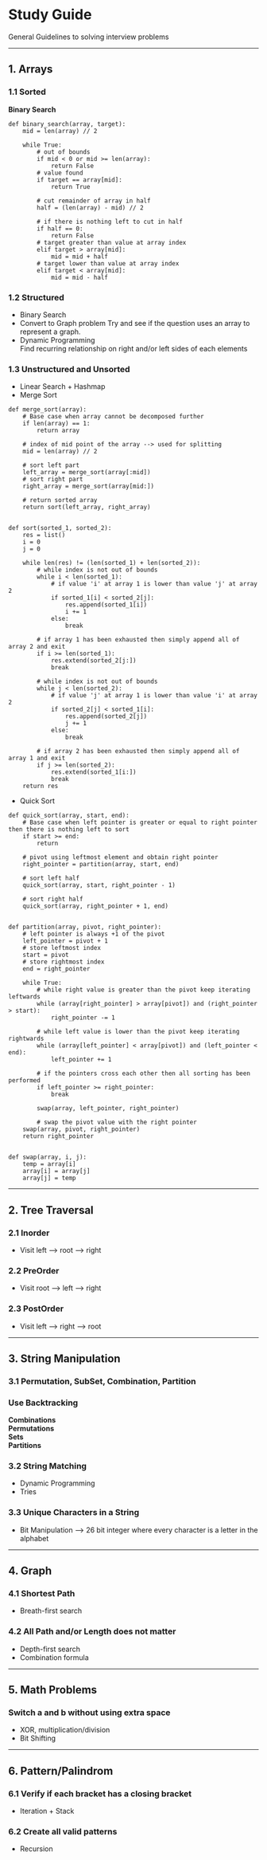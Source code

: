 # Study Guide
General Guidelines to solving interview problems

---

## 1. Arrays
### 1.1 Sorted
**Binary Search**
```
def binary_search(array, target):
    mid = len(array) // 2
 
    while True:
        # out of bounds
        if mid < 0 or mid >= len(array):
            return False
        # value found
        if target == array[mid]:
            return True
 
        # cut remainder of array in half
        half = (len(array) - mid) // 2    
 
        # if there is nothing left to cut in half
        if half == 0:
            return False        
        # target greater than value at array index
        elif target > array[mid]:
            mid = mid + half
        # target lower than value at array index
        elif target < array[mid]:
            mid = mid - half
```

### 1.2 Structured
* Binary Search
* Convert to Graph problem 
    Try and see if the question uses an array to represent a graph.
* Dynamic Programming  
    Find recurring relationship on right and/or left sides of each elements

### 1.3 Unstructured and Unsorted
* Linear Search + Hashmap  
* Merge Sort
```
def merge_sort(array):
    # Base case when array cannot be decomposed further
    if len(array) == 1:
        return array
 
    # index of mid point of the array --> used for splitting
    mid = len(array) // 2
 
    # sort left part
    left_array = merge_sort(array[:mid])
    # sort right part
    right_array = merge_sort(array[mid:])
 
    # return sorted array
    return sort(left_array, right_array)
 
 
def sort(sorted_1, sorted_2):
    res = list()
    i = 0
    j = 0
         
    while len(res) != (len(sorted_1) + len(sorted_2)):
        # while index is not out of bounds 
        while i < len(sorted_1):
            # if value 'i' at array 1 is lower than value 'j' at array 2
            if sorted_1[i] < sorted_2[j]:
                res.append(sorted_1[i])
                i += 1
            else:
                break
 
        # if array 1 has been exhausted then simply append all of array 2 and exit
        if i >= len(sorted_1):
            res.extend(sorted_2[j:])
            break
         
        # while index is not out of bounds
        while j < len(sorted_2):
            # if value 'j' at array 1 is lower than value 'i' at array 2
            if sorted_2[j] < sorted_1[i]:
                res.append(sorted_2[j])
                j += 1
            else:
                break
         
        # if array 2 has been exhausted then simply append all of array 1 and exit
        if j >= len(sorted_2):
            res.extend(sorted_1[i:])
            break
    return res
```
* Quick Sort
```
def quick_sort(array, start, end):
    # Base case when left pointer is greater or equal to right pointer then there is nothing left to sort
    if start >= end:
        return
     
    # pivot using leftmost element and obtain right pointer
    right_pointer = partition(array, start, end)
     
    # sort left half
    quick_sort(array, start, right_pointer - 1)
     
    # sort right half
    quick_sort(array, right_pointer + 1, end)
 
 
def partition(array, pivot, right_pointer):
    # left pointer is always +1 of the pivot
    left_pointer = pivot + 1
    # store leftmost index
    start = pivot
    # store rightmost index
    end = right_pointer
     
    while True:
        # while right value is greater than the pivot keep iterating leftwards
        while (array[right_pointer] > array[pivot]) and (right_pointer > start):
            right_pointer -= 1
         
        # while left value is lower than the pivot keep iterating rightwards
        while (array[left_pointer] < array[pivot]) and (left_pointer < end):
            left_pointer += 1
         
        # if the pointers cross each other then all sorting has been performed
        if left_pointer >= right_pointer:
            break
             
        swap(array, left_pointer, right_pointer)
         
        # swap the pivot value with the right pointer
    swap(array, pivot, right_pointer)
    return right_pointer
 
 
def swap(array, i, j):
    temp = array[i]
    array[i] = array[j]
    array[j] = temp

```

---

## 2. Tree Traversal
### 2.1 Inorder
* Visit left --> root --> right

### 2.2 PreOrder
* Visit root --> left --> right

### 2.3 PostOrder
* Visit left --> right --> root

---

## 3. String Manipulation
### 3.1 Permutation, SubSet, Combination, Partition
### Use Backtracking
**Combinations**  
**Permutations**  
**Sets**  
**Partitions** 

### 3.2 String Matching
* Dynamic Programming
* Tries

### 3.3 Unique Characters in a String
* Bit Manipulation --> 26 bit integer where every character is a letter in the alphabet

---

## 4. Graph
### 4.1 Shortest Path
* Breath-first search

### 4.2 All Path and/or Length does not matter
* Depth-first search
* Combination formula

---

## 5. Math Problems 
### Switch a and b without using extra space
* XOR, multiplication/division
* Bit Shifting 

---

## 6. Pattern/Palindrom
### 6.1 Verify if each bracket has a closing bracket
* Iteration + Stack

### 6.2 Create all valid patterns
* Recursion
